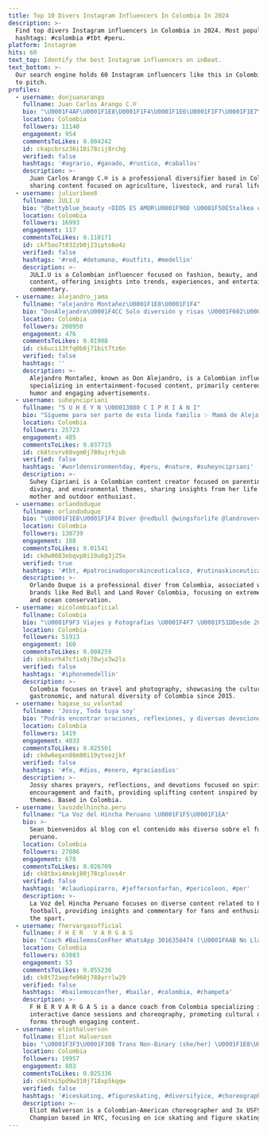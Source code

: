 ```yaml
---
title: Top 10 Divers Instagram Influencers In Colombia In 2024
description: >-
  Find top divers Instagram influencers in Colombia in 2024. Most popular
  hashtags: #colombia #tbt #peru.
platform: Instagram
hits: 60
text_top: Identify the best Instagram influencers on inBeat.
text_bottom: >-
  Our search engine holds 60 Instagram influencers like this in Colombia for you
  to pitch.
profiles:
  - username: donjuanarango
    fullname: Juan Carlos Arango C.®️
    bio: "\U0001F4AF\U0001F1E8\U0001F1F4\U0001F1E6\U0001F1F7\U0001F1E7\U0001F1F7\U0001F1F9\U0001F1F7\U0001F1E6\U0001F1EA\U0001F48E\U0001F47D\U0001F3D0\U0001F436\U0001F42E\U0001F434\U0001F41D\U0001F41F\U0001F34B\U0001F332\U0001F4B0\U0001F33D\U0001F6A4\U0001F698\U0001F3C7\U0001F6B4\U0001F3A3\U0001F93E\U0001F3FD‍♂️\U0001F3CB\U0001F3C3\U0001F3B6✝️♈️ DIVERSIFICADOR PROFESIONAL ® Hago de todo Xq todo no me puede salir mal \U0001F609\"pepe\"Mújica.Hijo de José y María \U0001F604\U0001F607"
    location: Colombia
    followers: 11140
    engagement: 954
    commentsToLikes: 0.004242
    id: ckapcbrsz36i10i78cij8rchg
    verified: false
    hashtags: '#agrario, #ganado, #rustico, #caballos'
    description: >-
      Juan Carlos Arango C.®️ is a professional diversifier based in Colombia,
      sharing content focused on agriculture, livestock, and rural life themes.
  - username: juliuribee8
    fullname: JULI.U
    bio: "@bettyblue_beauty ⚡️DIOS ES AMOR\U0001F90D \U0001F50EStalkea con confianza \U0001F484Moda \U0001F5E3Chismes \U0001F602Diversión \U0001F648Experiencias"
    location: Colombia
    followers: 16993
    engagement: 117
    commentsToLikes: 0.110171
    id: ckf5oo7t032zb0j23ipto6o4z
    verified: false
    hashtags: '#red, #detumano, #outfits, #medellin'
    description: >-
      JULI.U is a Colombian influencer focused on fashion, beauty, and lifestyle
      content, offering insights into trends, experiences, and entertaining
      commentary.
  - username: alejandro_jama
    fullname: "alejandro Montañez\U0001F1E8\U0001F1F4"
    bio: "DonAlejandro\U0001F4CC Solo diversión y risas \U0001F602\U0001F923 ⭐️PUBLICIDAD ⭐️⬇⬇ \U0001F4DE +57 3214043044"
    location: Colombia
    followers: 200950
    engagement: 476
    commentsToLikes: 0.01908
    id: ck6uci13tfq0b0j71bit7tz6n
    verified: false
    hashtags: ''
    description: >-
      Alejandro Montañez, known as Don Alejandro, is a Colombian influencer
      specializing in entertainment-focused content, primarily centered around
      humor and engaging advertisements.
  - username: suheyncipriani
    fullname: "S U H E Y N \U00013080 C I P R I A N I"
    bio: "Sígueme para ser parte de esta linda familia ✨ Mamá de Alejandro. \U0001F425 PADI Diver. \U0001F9DC\U0001F3FB‍♀️ Kurama \U0001F98A"
    location: Colombia
    followers: 25723
    engagement: 485
    commentsToLikes: 0.037715
    id: ck8tcvrv60vgm0j780ujrhjub
    verified: false
    hashtags: '#worldenvironmentday, #peru, #nature, #suheyncipriani'
    description: >-
      Suhey Cipriani is a Colombian content creator focused on parenting,
      diving, and environmental themes, sharing insights from her life as a
      mother and outdoor enthusiast.
  - username: orlandoduque
    fullname: orlandoduque
    bio: "\U0001F1E8\U0001F1F4 Diver @redbull @wingsforlife @landrovercolombia @ride_bmc_col @duques808 @on_running Fundación Malpelo\U0001F447\U0001F3FE\U0001F447\U0001F3FE"
    location: Colombia
    followers: 130739
    engagement: 188
    commentsToLikes: 0.01541
    id: ck0w0083ebqvp0i19u6g3j25x
    verified: true
    hashtags: '#tbt, #patrocinadoporskinceuticalsco, #rutinaskinceuticals, #hawaii'
    description: >-
      Orlando Duque is a professional diver from Colombia, associated with
      brands like Red Bull and Land Rover Colombia, focusing on extreme sports
      and ocean conservation.
  - username: micolombiaoficial
    fullname: Colombia
    bio: "\U0001F9F3 Viajes y Fotografías \U0001F4F7 \U0001F51DDesde 2015 \U0001F50E Descubre la diversidad Cultural, gastronómica y Natural de Colombia. \U0001F1E8\U0001F1F4\U0001F1E8\U0001F1F4\U0001F1E8\U0001F1F4 \U0001F958\U0001F3D6⛰ Utiliza: #MicolombiaOficial"
    location: Colombia
    followers: 51913
    engagement: 160
    commentsToLikes: 0.008259
    id: ck8svrh47cfix0j78wjx3w2ls
    verified: false
    hashtags: '#iphonemedellin'
    description: >-
      Colombia focuses on travel and photography, showcasing the cultural,
      gastronomic, and natural diversity of Colombia since 2015.
  - username: hagase_su_voluntad
    fullname: 'Jossy, Toda tuya soy'
    bio: "Podrás encontrar oraciones, reflexiones, y diversas devociones, y palabras de aliento de parte de Dios. \U0001F49E\U0001F30E\U0001F1E9\U0001F1F4 Cuenta de respaldo @delamanodejesusymaria"
    location: Colombia
    followers: 1419
    engagement: 4033
    commentsToLikes: 0.025501
    id: ck0w6egxn86m80i19ytvezjkf
    verified: false
    hashtags: '#fe, #dios, #enero, #graciasdios'
    description: >-
      Jossy shares prayers, reflections, and devotions focused on spiritual
      encouragement and faith, providing uplifting content inspired by religious
      themes. Based in Colombia.
  - username: lavozdelhincha.peru
    fullname: "La Voz del Hincha Peruano \U0001F1F5\U0001F1EA"
    bio: >-
      Sean bienvenidos al blog con el contenido más diverso sobre el fútbol
      peruano.
    location: Colombia
    followers: 27086
    engagement: 678
    commentsToLikes: 0.026709
    id: ck8tbxi4mxkj80j78cpluvs4r
    verified: false
    hashtags: '#claudiopizarro, #jeffersonfarfan, #pericoleon, #per'
    description: >-
      La Voz del Hincha Peruano focuses on diverse content related to Peruvian
      football, providing insights and commentary for fans and enthusiasts in
      the sport.
  - username: fhervargasofficial
    fullname: F H E R   V A R G A S
    bio: "Coach #BailemosConFher WhatsApp 3016358474 (\U0001F6AB No Llamadas) Tik Tok \U0001F53B12k? \U0001F64F\U0001F3FB"
    location: Colombia
    followers: 63083
    engagement: 53
    commentsToLikes: 0.055236
    id: ck8t72aepfe960j788yrrlw29
    verified: false
    hashtags: '#bailemosconfher, #bailar, #colombia, #champeta'
    description: >-
      F H E R V A R G A S is a dance coach from Colombia specializing in
      interactive dance sessions and choreography, promoting cultural dance
      forms through engaging content.
  - username: eliothalverson
    fullname: Eliot Halverson
    bio: "\U0001F3F3️‍\U0001F308 Trans Non-Binary (she/her) \U0001F1E8\U0001F1F4 Colombian-American \U0001F4CD NYC ⛸ 3x USFS National Champion ✨ Choreographer"
    location: Colombia
    followers: 19957
    engagement: 803
    commentsToLikes: 0.025336
    id: ck6tni5pd9w310j718xp5kqqw
    verified: false
    hashtags: '#iceskating, #figureskating, #diversifyice, #choreography'
    description: >-
      Eliot Halverson is a Colombian-American choreographer and 3x USFS National
      Champion based in NYC, focusing on ice skating and figure skating content.
---
```


